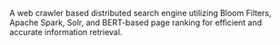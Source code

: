 A web crawler based distributed search engine utilizing Bloom Filters, Apache Spark, Solr, and BERT-based page ranking for efficient and accurate information retrieval.

